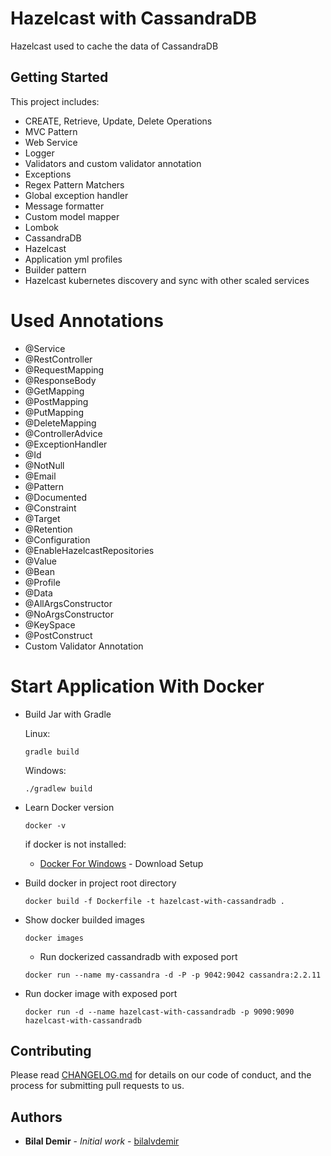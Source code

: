 # Hazelcast with CassandraDB
Hazelcast used to cache the data of CassandraDB

## Getting Started
This project includes:
 - CREATE, Retrieve, Update, Delete Operations
 - MVC Pattern
 - Web Service
 - Logger
 - Validators and custom validator annotation
 - Exceptions
 - Regex Pattern Matchers
 - Global exception handler
 - Message formatter
 - Custom model mapper 
 - Lombok
 - CassandraDB
 - Hazelcast
 - Application yml profiles
 - Builder pattern
 - Hazelcast kubernetes discovery and sync with other scaled services
 
 
# Used Annotations

 - @Service
 - @RestController
 - @RequestMapping
 - @ResponseBody
 - @GetMapping
 - @PostMapping
 - @PutMapping
 - @DeleteMapping
 - @ControllerAdvice
 - @ExceptionHandler
 - @Id
 - @NotNull
 - @Email
 - @Pattern
 - @Documented
 - @Constraint
 - @Target
 - @Retention
 - @Configuration
 - @EnableHazelcastRepositories
 - @Value
 - @Bean
 - @Profile
 - @Data
 - @AllArgsConstructor
 - @NoArgsConstructor
 - @KeySpace
 - @PostConstruct
 - Custom Validator Annotation

# Start Application With Docker
 - Build Jar with Gradle
   
   Linux:
   ```
   gradle build
   ```
   Windows:
   ```
   ./gradlew build
   ```
 - Learn Docker version
   ```
   docker -v
   ```
   if docker is not installed: 
   * [Docker For Windows](https://docs.docker.com/docker-for-windows/install/) - Download Setup
   
 - Build docker in project root directory
   ```
   docker build -f Dockerfile -t hazelcast-with-cassandradb .
   ```
 - Show docker builded images
   ```
   docker images
   ```
   - Run dockerized cassandradb with exposed port 
   ```
   docker run --name my-cassandra -d -P -p 9042:9042 cassandra:2.2.11
   ```
 - Run docker image with exposed port 
   ```
   docker run -d --name hazelcast-with-cassandradb -p 9090:9090 hazelcast-with-cassandradb
   ```

## Contributing

Please read [CHANGELOG.md](https://github.com/bilalvdemir/hazelcastwithcassandra/blob/master/CHANGELOG.md) for details on our code of conduct, and the process for submitting pull requests to us.

## Authors

* **Bilal Demir** - *Initial work* - [bilalvdemir](https://github.com/bilalvdemir)
